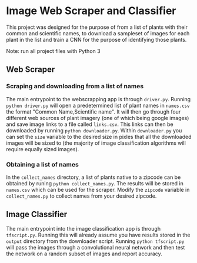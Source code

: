 # Image Web Scraper and Classifier

This project was designed for the purpose of from a list of plants with their common and scientific names, to download a sampleset of images for each plant in the list and train a CNN for the purpose of identifying those plants.

Note: run all project files with Python 3

## Web Scraper
### Scraping and downloading from a list of names
The main entrypoint to the webscrapping app is through `driver.py`. Running `python driver.py` will  open a predetermined list of plant names in `names.csv` the format "Common Name,Scientific name". It will then go through four different web sources of plant imagery (one of which being google images) and save image links to a file called `links.csv`. This links can then be downloaded by running `python downloader.py`. Within `downloader.py` you can set the `size` variable to the desired size in pixles that all the downloaded images will be sized to (the majority of image classification algorithms will require equally sized images).
### Obtaining a list of names
In the `collect_names` directory, a list of plants native to a zipcode can be obtained by runing `python collect_names.py`. The results will be stored in `names.csv` which can be used for the scraper. Modify the `zipcode` variable in `collect_names.py` to collect names from your desired zipcode.

## Image Classifier
The main entrypoint into the image classification app is through `tfscript.py`. Running this will already assume you have results stored in the `output` directory from the downloader script. Running `python tfscript.py` will pass the images through a convolutional neural network and then test the network on a random subset of images and report accuracy.
